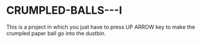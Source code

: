 # CRUMPLED-BALLS---I
This is a project in which you just have to press UP ARROW key to make the crumpled paper ball go into the dustbin.
